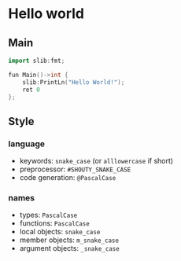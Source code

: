 # Hello world

## Main

```cpp
import slib:fmt;

fun Main()->int {
    slib:PrintLn("Hello World!");
    ret 0
};
```

## Style

### language

- keywords: `snake_case` (or `alllowercase` if short)
- preprocessor: `#SHOUTY_SNAKE_CASE`
- code generation: `@PascalCase`

### names

- types: `PascalCase`
- functions: `PascalCase`
- local objects: `snake_case`
- member objects: `m_snake_case`
- argument objects: `_snake_case`
